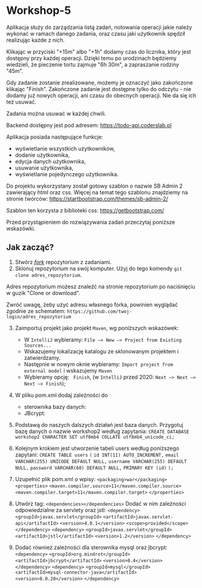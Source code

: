 # Workshop-5
Aplikacja służy do zarządzania listą zadań, notowania operacji jakie należy wykonać w ramach danego zadania, oraz czasu jaki użytkownik spędził realizując każde z nich.

Klikając w przyciski "+15m" albo "+1h" dodamy czas do licznika, który jest dostępny przy każdej operacji. Dzięki temu po urodzinach będziemy wiedzieli, że pieczenie tortu zajmuje "6h 30m", a zapraszanie rodziny "45m".

Gdy zadanie zostanie zrealizowane, możemy je oznaczyć jako zakończone klikając "Finish". Zakończone zadanie jest dostępne tylko do odczytu - nie dodamy już nowych operacji, ani czasu do obecnych operacji. Nie da się ich też usuwać.

Zadania można usuwać w każdej chwili.

Backend dostępny jest pod adresem: https://todo-api.coderslab.pl

Aplikacja posiada następujące funkcje:

* wyświetlanie wszystkich użytkowników,
* dodanie użytkownika,
* edycja danych użytkownika,
* usuwanie użytkownika,
* wyświetlanie pojedynczego użytkownika.

Do projektu wykorzystany został gotowy szablon o nazwie SB Admin 2 zawierający html oraz css.
Więcej na temat tego szablonu znajdziemy na stronie twórców:
https://startbootstrap.com/themes/sb-admin-2/

Szablon ten korzysta z biblioteki css:
https://getbootstrap.com/



Przed przystąpieniem do rozwiązywania zadań przeczytaj poniższe wskazówki.

## Jak zacząć?

1. Stwórz [*fork*](https://guides.github.com/activities/forking/) repozytorium z zadaniami.
2. Sklonuj repozytorium na swój komputer. Użyj do tego komendy `git clone adres_repozytorium`.

Adres repozytorium możesz znaleźć na stronie repozytorium po naciśnięciu w guzik "Clone or download".

Zwróć uwagę, żeby użyć adresu własnego forka, powinien wyglądać zgodnie ze schematem:
`https://github.com/twoj-login/adres_repozytorium`


3. Zaimportuj projekt jako projekt `Maven`, wg poniższych wskazówek:

	* W `IntelliJ` wybieramy: `File –> New –> Project from Existing Sources...`
	* Wskazujemy lokalizację katalogu ze sklonowanym projektem i zatwierdzamy.
	* Następnie w nowym oknie wybieramy: `Import project from external model` i wskazujemy `Maven`
	* Wybieramy opcję: ` Finish`, (w `IntelliJ` przed 2020: `Next –> Next –> Next –> Finish`);

4. W pliku pom.xml dodaj zaleźności do
	* sterownika bazy danych:
	* JBcrypt:
	
5. Podstawą do naszych dalszych działań jest baza danych. Przygotuj bazę danych o nazwie workshop2 według zapytania:
	`CREATE DATABASE workshop2 CHARACTER SET utf8mb4 COLLATE utf8mb4_unicode_ci;`

6. Kolejnym krokiem jest utworzenie tabeli users według poniższego zapytani:
	`CREATE TABLE users`
	`(`
    		`id INT(11) AUTO_INCREMENT,`
    		`email VARCHAR(255) UNICODE DEFAULT NULL,`
    		`username VARCHAR(255) DEFAULT NULL,`
    		`password VARCHAR(60) DEFAULT NULL,`
    		`PRIMARY KEY (id)`
	`);`
7. Uzupełnić plik pom.xml o wpisy:
   `<packaging>war</packaging>`
   `<properties>`
   `<maven.compiler.source>11</maven.compiler.source>`
   `<maven.compiler.target>11</maven.compiler.target>`
   `</properties>`
8. Utwórz tag:
   `<dependencies></dependencies>`
   Dodać w nim zależności odpowiedzialne za servlety oraz jstl:
   `<dependency>`
   `<groupId>javax.servlet</groupId>`
   `<artifactId>javax.servlet-api</artifactId>`
   `<version>4.0.1</version>`
   `<scope>provided</scope>`
   `</dependency>`
   `<dependency>`
   `<groupId>javax.servlet</groupId>`
   `<artifactId>jstl</artifactId>`
   `<version>1.2</version>`
   `</dependency>`
9. Dodać również zależności dla sterownika mysql oraz jbcrypt:
   `<dependency>`
   `<groupId>org.mindrot</groupId>`
   `<artifactId>jbcrypt</artifactId>`
   `<version>0.4</version>`
   `</dependency>`
   `<dependency>`
   `<groupId>mysql</groupId>`
   `<artifactId>mysql-connector-java</artifactId>`
   `<version>8.0.20</version>`
   `</dependency>`
